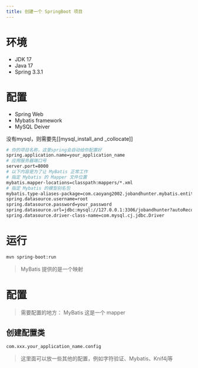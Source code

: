 ```yaml
---
title: 创建一个 SpringBoot 项目
---
```

# 环境

- JDK 17
- Java 17
- Spring 3.3.1

# 配置

- Spring Web
- Mybatis framework
- MySQL Deiver

没有mysql，则需要先[[mysql_install_and _collocate]]

```bash title="apolication.properties"
# 你的项目名称，这里spring会自动给你配置好
spring.application.name=your_application_name 
# 应用服务器端口号  
server.port=8000  
# 以下内容是为了让 MyBatis 正常工作  
# 指定 Mybatis 的 Mapper 文件位置  
mybatis.mapper-locations=classpath:mappers/*.xml  
# 指定 Mybatis 的模型别名包  
mybatis.type-aliases-package=com.caoyang2002.jobandhunter.mybatis.entity  
spring.datasource.username=root  
spring.datasource.password=your_password 
spring.datasource.url=jdbc:mysql://127.0.0.1:3306/jobandhunter?autoReconnect=true&useUnicode=true&characterEncoding=utf8&serverTimezone=GMT%2B8 
spring.datasource.driver-class-name=com.mysql.cj.jdbc.Driver
```

# 运行

```bash
mvn spring-boot:run
```


> MyBatis 提供的是一个映射


# 配置

> 需要配置的地方：
> MyBatis 这是一个 mapper
## 创建配置类

```bash
com.xxx.your_application_name.config
```

> 这里面可以放一些其他的配置，例如字符验证、Mybatis、Knif4j等
> 





